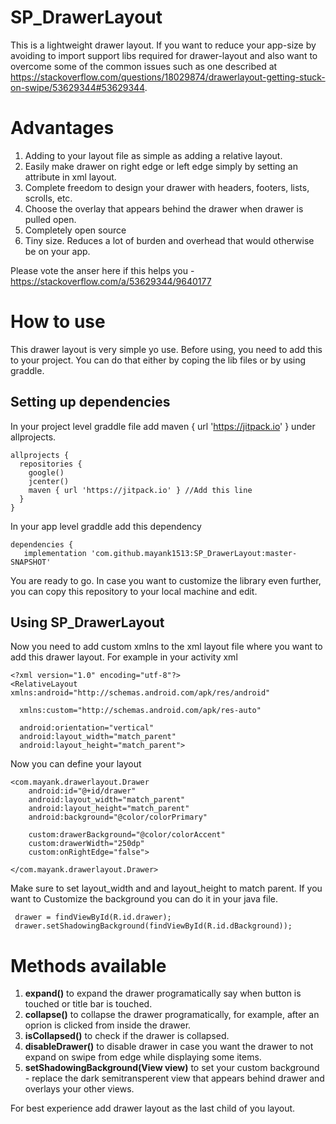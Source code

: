 # SP_DrawerLayout

This is a lightweight drawer layout. If you want to reduce your app-size by avoiding to import support libs required for drawer-layout and also want to overcome some of the common issues such as one described at https://stackoverflow.com/questions/18029874/drawerlayout-getting-stuck-on-swipe/53629344#53629344.

# Advantages
1. Adding to your layout file as simple as adding a relative layout.
2. Easily make drawer on right edge or left edge simply by setting an attribute in xml layout.
3. Complete freedom to design your drawer with headers, footers, lists, scrolls, etc.
4. Choose the overlay that appears behind the drawer when drawer is pulled open.
5. Completely open source
6. Tiny size. Reduces a lot of burden and overhead that would otherwise be on your app.

Please vote the anser here if this helps you - https://stackoverflow.com/a/53629344/9640177

# How to use
This drawer layout is very simple yo use. Before using, you need to add this to your project. You can do that either by coping the lib files or by using graddle.

## Setting up dependencies
In your project level graddle file add maven { url 'https://jitpack.io' } under allprojects.

    allprojects {
      repositories {
        google()
        jcenter()
        maven { url 'https://jitpack.io' } //Add this line
      }
    }
    
In your app level graddle add this dependency 

    dependencies {
       implementation 'com.github.mayank1513:SP_DrawerLayout:master-SNAPSHOT'
       
You are ready to go. In case you want to customize the library even further, you can copy this repository to your local machine and edit.

## Using SP_DrawerLayout
Now you need to add custom xmlns to the xml layout file where you want to add this drawer layout. For example in your activity xml

    <?xml version="1.0" encoding="utf-8"?>
    <RelativeLayout xmlns:android="http://schemas.android.com/apk/res/android"
    
      xmlns:custom="http://schemas.android.com/apk/res-auto"
    
      android:orientation="vertical"
      android:layout_width="match_parent"
      android:layout_height="match_parent">
      
Now you can define your layout

    <com.mayank.drawerlayout.Drawer 
        android:id="@+id/drawer"
        android:layout_width="match_parent"
        android:layout_height="match_parent"
        android:background="@color/colorPrimary"
        
        custom:drawerBackground="@color/colorAccent"
        custom:drawerWidth="250dp"
        custom:onRightEdge="false">
        
    </com.mayank.drawerlayout.Drawer>
    
Make sure to set layout_width and and layout_height to match parent. 
If you want to Customize the background you can do it in your java file.
     
     drawer = findViewById(R.id.drawer);
     drawer.setShadowingBackground(findViewById(R.id.dBackground));
     
# Methods available
1. **expand()** to expand the drawer programatically say when button is touched or title bar is touched.
2. **collapse()** to collapse the drawer programatically, for example, after an oprion is clicked from inside the drawer.
3. **isCollapsed()** to check if the drawer is collapsed.
4. **disableDrawer()** to disable drawer in case you want the drawer to not expand on swipe from edge while displaying some items.
5. **setShadowingBackground(View view)** to set your custom background - replace the dark semitransperent view that appears behind drawer and overlays your other views.

For best experience add drawer layout as the last child of you layout.
  
